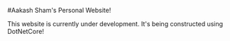 #Aakash Sham's Personal Website!

This website is currently under development. It's being constructed using DotNetCore!